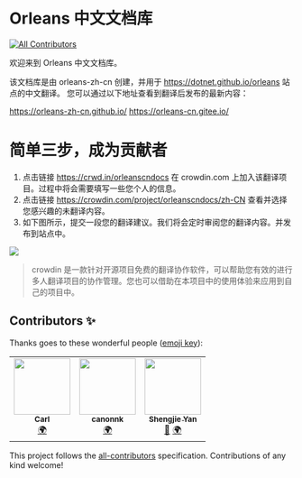 # Orleans 中文文档库
<!-- ALL-CONTRIBUTORS-BADGE:START - Do not remove or modify this section -->
[![All Contributors](https://img.shields.io/badge/all_contributors-1-orange.svg?style=flat-square)](#contributors-)
<!-- ALL-CONTRIBUTORS-BADGE:END -->

欢迎来到 Orleans 中文文档库。

该文档库是由 orleans-zh-cn 创建，并用于 https://dotnet.github.io/orleans 站点的中文翻译。
您可以通过以下地址查看到翻译后发布的最新内容：

https://orleans-zh-cn.github.io/
https://orleans-cn.gitee.io/


# 简单三步，成为贡献者


1. 点击链接 https://crwd.in/orleanscndocs 在 crowdin.com 上加入该翻译项目。过程中将会需要填写一些您个人的信息。
2. 点击链接 https://crowdin.com/project/orleanscndocs/zh-CN 查看并选择您感兴趣的未翻译内容。
3. 如下图所示，提交一段您的翻译建议。我们将会定时审阅您的翻译内容。并发布到站点中。


![](https://user-images.githubusercontent.com/12607748/111313778-b59dc280-869b-11eb-93fc-dafa2bd06e91.png)



> crowdin 是一款针对开源项目免费的翻译协作软件，可以帮助您有效的进行多人翻译项目的协作管理。您也可以借助在本项目中的使用体验来应用到自己的项目中。


## Contributors ✨

Thanks goes to these wonderful people ([emoji key](https://allcontributors.org/docs/en/emoji-key)):

<!-- ALL-CONTRIBUTORS-LIST:START - Do not remove or modify this section -->
<!-- prettier-ignore-start -->
<!-- markdownlint-disable -->
<table>
  <tr>
    <td align="center"><a href="https://github.com/oolanlongoo"><img src="https://avatars.githubusercontent.com/u/19584196?v=4?s=100" width="100px;" alt=""/><br /><sub><b>Carl</b></sub></a><br /><a href="#translation-oolanlongoo" title="Translation">🌍</a></td>
    <td align="center"><a href="https://github.com/canonnk"><img src="https://avatars.githubusercontent.com/u/29003066?v=4?s=100" width="100px;" alt=""/><br /><sub><b>canonnk</b></sub></a><br /><a href="#translation-canonnk" title="Translation">🌍</a></td>
    <td align="center"><a href="https://www.jianshu.com/u/39ec0e6b1844?order_by=top"><img src="https://avatars.githubusercontent.com/u/12607748?v=4?s=100" width="100px;" alt=""/><br /><sub><b>Shengjie Yan</b></sub></a><br /><a href="#ideas-sheng-jie" title="Ideas, Planning, & Feedback">🤔</a> <a href="#translation-sheng-jie" title="Translation">🌍</a></td>
  </tr>
</table>

<!-- markdownlint-restore -->
<!-- prettier-ignore-end -->

<!-- ALL-CONTRIBUTORS-LIST:END -->

This project follows the [all-contributors](https://github.com/all-contributors/all-contributors) specification. Contributions of any kind welcome!